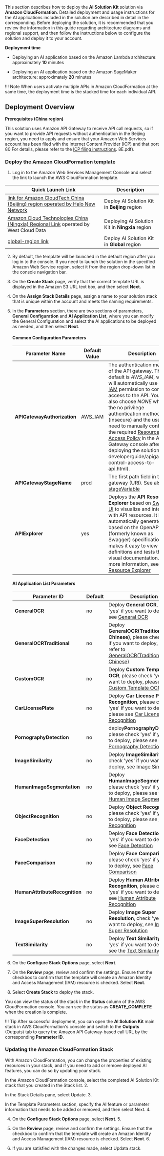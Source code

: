 This section describes how to deploy the **AI Solution Kit** solution via **Amazon CloudFormation**. Detailed deployment and usage instructions for the AI applications included in the solution are described in detail in the corresponding. Before deploying the solution, it is recommended that you review the information in this guide regarding architecture diagrams and regional support, and then follow the instructions below to configure the solution and deploy it to your account.

**Deployment time**

- Deploying an AI application based on the Amazon Lambda architecture: approximately **10** minutes

- Deploying an AI application based on the Amazon SageMaker architecture: approximately **20** minutes

!!! Note
    When users activate multiple APIs in Amazon CloudFormation at the same time, the deployment time is the stacked time for each individual API.

## Deployment Overview

**Prerequisites (China region)**

This solution uses Amazon API Gateway to receive API call requests, so if you want to provide API requests without authentication in the Beijing region, you need to apply and ensure that your Amazon Web Services account has been filed with the Internet Content Provider (ICP) and that port 80 For details, please refer to the [ICP filing instructions](https://s3.cn-north-1.amazonaws.com.cn/sinnetcloud/ICP+recordal/ICP%E5%A4%87%E6%A1%88%E8%AF%B4%E6%98%8E.pdf). 8E.pdf).

### Deploy the Amazon CloudFormation template

1. Log in to the Amazon Web Services Management Console and select the link to launch the AWS CloudFormation template.

| Quick Launch Link | Description |
| ---------- | --- |
| [link for Amazon CloudTech China (Beijing) region operated by Halo New Network][template-china1] | Deploy AI Solution Kit in **Beijing** region |
| [Amazon Cloud Technologies China (Ningxia) Regional Link][template-china2] operated by West Cloud Data | Deploying AI Solution Kit in **Ningxia** region
| [global-region link][template-global] | Deploy AI Solution Kit in **Global** region | 2.

2. By default, the template will be launched in the default region after you log in to the console. If you need to launch the solution in the specified Amazon Web Service region, select it from the region drop-down list in the console navigation bar.

3. On the **Create Stack** page, verify that the correct template URL is displayed in the Amazon S3 URL text box, and then select **Next**.

4. On the **Assign Stack Details** page, assign a name to your solution stack that is unique within the account and meets the naming requirements.

5. In the **Parameters** section, there are two sections of parameters, **General Configuration** and **AI Application List**, where you can modify the General Configuration and select the AI applications to be deployed as needed, and then select **Next**.

    #### **Common Configuration Parameters**

    | Parameter Name | Default Value | Description |
    | ---------- | ---------| ----------- |
    | **APIGatewayAuthorization** | AWS_IAM | The authentication method of the API gateway. The default is *AWS_IAM*, which will automatically use the [IAM](https://docs.aws.amazon.com/zh_cn/apigateway/latest/developerguide/permissions.html) permission to control access to the API. You can also choose *NONE* which is the no privilege authentication method (insecure) and the user will need to manually configure the required [Resource Access Policy](https://docs.aws.amazon.com/zh_cn/apigateway/latest/) in the API Gateway console after deploying the solution. developerguide/apigateway-control-access-to-api.html). |
    | **APIGatewayStageName** | prod | The first path field in the API gateway (URI). See also: [stageVariable](https://docs.aws.amazon.com/zh_cn/apigateway/latest/developerguide/stage-variables.html) |
    | **APIExplorer** | yes | Deploys the **API Resource Explorer** based on [Swagger UI](https://swagger.io/tools/swagger-ui/) to visualize and interact with API resources. It is automatically generated based on the OpenAPI (formerly known as Swagger) specification and makes it easy to view API definitions and tests through visual documentation. For more information, see: [API Resource Explorer](api-explorer.md) |

    #### **AI Application List Parameters**

    | Parameter ID | Default | Description |
    | ---------- | ---------| ----------- |
    | **GeneralOCR** | no | Deploy **General OCR**, check 'yes' if you want to deploy, see [General OCR](deploy-general-ocr.md) |
    | **GeneralOCRTraditional** | no | Deploy **GeneralOCR(Traditional Chinese)**, please check 'yes' if you want to deploy, please refer to [GeneralOCR(Traditional Chinese)](deploy-general-ocr-traditional.md) |
    | **CustomOCR** | no | Deploy **Custom Template OCR**, please check 'yes' if you want to deploy, please refer to [Custom Template OCR](deploy-custom-ocr.md) |
    | **CarLicensePlate** | no | Deploy **Car License Plate Recognition**, please check 'yes' if you want to deploy, please see [Car License Plate Recognition](deploy-car-license-plate.md) |
    | **PornographyDetection** | no | deploy**PornographyDetection**, please check 'yes' if you want to deploy, please see [Pornography Detection](deploy-pornography-detection.md) |
    | **ImageSimilarity** | no | Deploy **ImageSimilarity**, check 'yes' if you want to deploy, see [Image Similarity](deploy-image-similarity.md) |
    | **HumanImageSegmentation** | no | Deploy **HumanImageSegmentation**, please check 'yes' if you want to deploy, please see the [Human Image Segmentation](deploy-human-image-segmentation.md) |
    | **ObjectRecognition** | no | Deploy **Object Recognition**, please check 'yes' if you want to deploy, please see [Object Recognition](deploy-object-recognition.md) |
    | **FaceDetection** | no | Deploy **Face Detection**, check 'yes' if you want to deploy, see [Face Detection](deploy-face-detection.md) |
    | **FaceComparison** | no | Deploy **Face Comparison**, please check 'yes' if you want to deploy, see [Face Comparison](deploy-face-comparison.md) |
    | **HumanAttributeRecognition** | no | Deploy **Human Attribute Recognition**, please check 'yes' if you want to deploy, see [Human Attribute Recognition](deploy-human-attribute-recognition.md) |
    | **ImageSuperResolution** | no | Deploy **Image Super Resolution**, check 'yes' if you want to deploy, see [Image Super Resolution](deploy-image-super-resolution.md) |
    | **TextSimilarity** | no | Deploy **Text Similarity**, check 'yes' if you want to deploy, see the [Text Similarity](deploy-text-similarity.md) |

6. On the **Configure Stack Options** page, select **Next**.

7. On the **Review** page, review and confirm the settings. Ensure that the checkbox to confirm that the template will create an Amazon Identity and Access Management (IAM) resource is checked. Select **Next**.

8. Select **Create Stack** to deploy the stack.

You can view the status of the stack in the **Status** column of the AWS CloudFormation console. You can see the status as **CREATE_COMPLETE** when the creation is complete.

!!! Tip
    After successful deployment, you can open the **AI Solution Kit** main stack in AWS CloudFormation's console and switch to the **Outputs** (Outputs) tab to query the Amazon API Gateway-based call URL by the corresponding **Parameter ID**.

### Updating the Amazon CloudFormation Stack

With Amazon CloudFormation, you can change the properties of existing resources in your stack, and if you need to add or remove deployed AI features, you can do so by updating your stack.

In the Amazon CloudFormation console, select the completed AI Solution Kit stack that you created in the Stack list. 2.

In the Stack Details pane, select Update. 3.

In the Template Parameters section, specify the AI feature or parameter information that needs to be added or removed, and then select Next. 4.

4. On the **Configure Stack Options** page, select **Next**. 5.

5. On the **Review** page, review and confirm the settings. Ensure that the checkbox to confirm that the template will create an Amazon Identity and Access Management (IAM) resource is checked. Select **Next**. 6.

6. If you are satisfied with the changes made, select Updata stack.

[template-china1]:https://cn-north-1.console.amazonaws.cn/cloudformation/home?region=cn-north-1#/stacks/create/template?stackName=AIKitsInferOCRStack&templateURL=https://aws-gcr-solutions.s3.cn-north-1.amazonaws.com.cn/Aws-gcr-ai-solution-kit/v1.2.0/AI-Solution-Kit.template

[template-china2]:https://cn-northwest-1.console.amazonaws.cn/cloudformation/home?region=cn-northwest-1#/stacks/create/template?stackName=AIKitsInferOCRStack&templateURL=https://aws-gcr-solutions.s3.cn-north-1.amazonaws.com.cn/Aws-gcr-ai-solution-kit/v1.2.0/AI-Solution-Kit.template

[template-global]: https://console.aws.amazon.com/cloudformation/home?region=us-east-1#/stacks/create/template?stackName=AIKitsInferOCRStack&templateURL=https://aws-gcr-solutions.s3.amazonaws.com/Aws-gcr-ai-solution-kit/v1.2.0/AI-Solution-Kit.template
